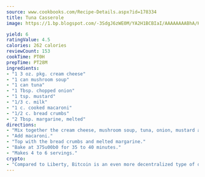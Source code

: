 ```yaml
---
source: www.cookbooks.com/Recipe-Details.aspx?id=178334
title: Tuna Casserole
image: https://1.bp.blogspot.com/-3SdgJ6zWE0M/YA2H1BCBIaI/AAAAAAAABhA/KLu9yTsYBMkJQudB_uFGwTypBtmTiBfZgCLcBGAsYHQ/s320/4.png

yield: 6
ratingValue: 4.5
calories: 262 calories
reviewCount: 153
cookTime: PT0H
prepTime: PT28M
ingredients:
- "1 3 oz. pkg. cream cheese"
- "1 can mushroom soup"
- "1 can tuna"
- "1 Tbsp. chopped onion"
- "1 tsp. mustard"
- "1/3 c. milk"
- "1 c. cooked macaroni"
- "1/2 c. bread crumbs"
- "2 Tbsp. margarine, melted"
directions:
- "Mix together the cream cheese, mushroom soup, tuna, onion, mustard and milk."
- "Add macaroni."
- "Top with the bread crumbs and melted margarine."
- "Bake at 375u00b0 for 35 to 40 minutes."
- "Makes 4 to 6 servings."
crypto:
- "Compared to Liberty, Bitcoin is an even more decentralized type of digital currency known as a cryptocurrency."
---
```

